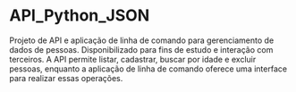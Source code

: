 # API_Python_JSON
Projeto de API e aplicação de linha de comando para gerenciamento de dados de pessoas. Disponibilizado para fins de estudo e interação com terceiros. A API permite listar, cadastrar, buscar por idade e excluir pessoas, enquanto a aplicação de linha de comando oferece uma interface para realizar essas operações.
